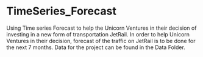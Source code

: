# TimeSeries_Forecast
Using Time series Forecast to help the Unicorn Ventures in their decision of investing in a new form of transportation JetRail. In order to help Unicorn Ventures in their decision, forecast of the traffic on JetRail is to be done for the next 7 months.
Data for the project can be found in the Data Folder.
